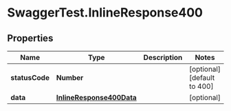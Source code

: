 # SwaggerTest.InlineResponse400

## Properties
Name | Type | Description | Notes
------------ | ------------- | ------------- | -------------
**statusCode** | **Number** |  | [optional] [default to 400]
**data** | [**InlineResponse400Data**](InlineResponse400Data.md) |  | [optional] 
